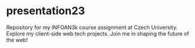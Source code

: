 # presentation23
Repository for my INFOAN3k course assignment at Czech University. Explore my client-side web tech projects. Join me in shaping the future of the web!
